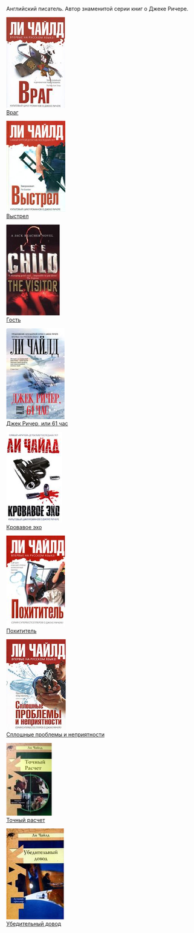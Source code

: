 ﻿Английский писатель. Автор знаменитой серии книг о Джеке Ричере.

![](Враг.jpg)  
[Враг](Враг)

![](Выстрел.jpg)  
[Выстрел](Выстрел)

![](Гость.jpg)  
[Гость](Гость)

![](Джек%20Ричер,%20или%2061%20час.jpg)  
[Джек Ричер, или 61 час](Джек%20Ричер,%20или%2061%20час)

![](Кровавое%20эхо.jpg)  
[Кровавое эхо](Кровавое%20эхо)

![](Похититель.jpg)  
[Похититель](Похититель)

![](Сплошные%20проблемы%20и%20неприятности.jpg)  
[Сплошные проблемы и неприятности](Сплошные%20проблемы%20и%20неприятности)

![](Точный%20расчет.jpg)  
[Точный расчет](Точный%20расчет)

![](Убедительный%20довод.jpg)  
[Убедительный довод](Убедительный%20довод)
